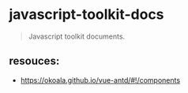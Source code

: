 # javascript-toolkit-docs
> Javascript toolkit documents.

## resouces:
+ https://okoala.github.io/vue-antd/#!/components
